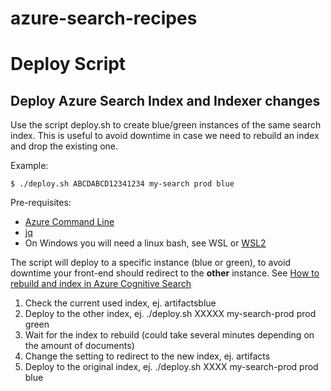 # azure-search-recipes


# Deploy Script

## Deploy Azure Search Index and Indexer changes

Use the script deploy.sh to create blue/green instances of the same search index. This is useful to avoid downtime in case we need to rebuild an index and drop the existing one. 

Example:

```
$ ./deploy.sh ABCDABCD12341234 my-search prod blue
```

Pre-requisites: 

* [Azure Command Line](https://docs.microsoft.com/en-us/cli/azure/?view=azure-cli-latest)
* [jq](https://stedolan.github.io/jq/download/)
* On Windows you will need a linux bash, see WSL or [WSL2](https://docs.microsoft.com/en-us/windows/wsl/wsl2-install)

The script will deploy to a specific instance (blue or green), to avoid downtime your front-end should redirect to the **other** instance. See [How to rebuild and index in Azure Cognitive Search](https://docs.microsoft.com/en-us/azure/search/search-howto-reindex#how-to-rebuild-an-index)

1. Check the current used index, ej. artifactsblue
1. Deploy to the other index, ej. ./deploy.sh XXXXX my-search-prod prod green
1. Wait for the index to rebuild (could take several minutes depending on the amount of documents)
1. Change the setting to redirect to the new index, ej. artifacts
1. Deploy to the original index, ej. ./deploy.sh XXXX my-search-prod prod blue